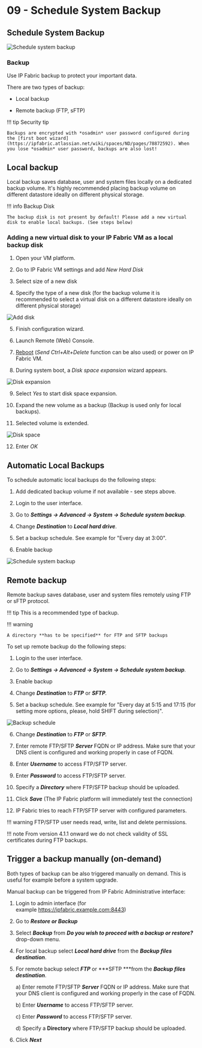 # 09 - Schedule System Backup

## Schedule System Backup

![Schedule system backup](schedule_system_backup.png)
### Backup
Use IP Fabric backup to protect your important data.

There are two types of backup:

-   Local backup

-   Remote backup (FTP, sFTP)

!!! tip Security tip

    Backups are encrypted with *osadmin* user password configured during the [first boot wizard](https://ipfabric.atlassian.net/wiki/spaces/ND/pages/78872592). When you lose *osadmin* user password, backups are also lost!

## Local backup

Local backup saves database, user and system files locally on a dedicated backup volume. It's highly recommended placing backup volume on different datastore ideally on different physical storage.

!!! info Backup Disk

    The backup disk is not present by default! Please add a new virtual disk to enable local backups. (See steps below)

### Adding a new virtual disk to your IP Fabric VM as a local backup disk

1.  Open your VM platform.

2.  Go to IP Fabric VM settings and add *New Hard Disk*

3.  Select size of a new disk

4.  Specify the type of a new disk (for the backup volume it is recommended to select a virtual disk on a different datastore ideally on different physical storage)  

![Add disk](add_disk.png)

5.  Finish configuration wizard.

6.  Launch Remote (Web) Console.

7.  [Reboot](https://ipfabric.atlassian.net/wiki/spaces/ND/pages/79036518/Service+Interfaces) (*Send Ctrl+Alt+Delete* function can be also used) or power on IP Fabric VM.

8.  During system boot, a *Disk space expansion* wizard appears.  

![Disk expansion](disk_expansion.png)

9.  Select *Yes* to start disk space expansion.

10. Expand the new volume as a backup (Backup is used only for local backups).

11. Selected volume is extended.  

![Disk space](disk_space.png)

12. Enter *OK*

## Automatic Local Backups

To schedule automatic local backups do the following steps:

1.  Add dedicated backup volume if not available - see steps above.

2.  Login to the user interface.

3.  Go to ***Settings → Advanced → System → Schedule system backup**.*

4.  Change ***Destination*** to ***Local hard drive***.

5.  Set a backup schedule. See example for "Every day at 3:00".

6.  Enable backup

![Schedule system backup](schedule_system_backup2.png)

## Remote backup

Remote backup saves database, user and system files remotely using FTP or sFTP protocol.

!!! tip
    This is a recommended type of backup.

!!! warning

    A directory **has to be specified** for FTP and SFTP backups

To set up remote backup do the following steps:

1.  Login to the user interface.

2.  Go to ***Settings → Advanced → System → Schedule system backup**.*

3.  Enable backup

4.  Change ***Destination*** to ***FTP*** or ***SFTP**.*

5.  Set a backup schedule. See example for "Every day at 5:15 and 17:15
    (for setting more options, please, hold SHIFT during selection)".  

![Backup schedule](backup_schedule.png)
    
6.  Change ***Destination*** to ***FTP*** or ***SFTP**.*

7.  Enter remote FTP/SFTP ***Server*** FQDN or IP address. Make sure
    that your DNS client is configured and working properly in case of
    FQDN.

8.  Enter ***Username*** to access FTP/SFTP server.

9.  Enter ***Password*** to access FTP/SFTP server.

10. Specify a ***Directory*** where FTP/SFTP backup should be uploaded.

11. Click ***Save*** (The IP Fabric platform will immediately test the connection)

12. IP Fabric tries to reach FTP/SFTP server with configured parameters.

!!! warning
    FTP/SFTP user needs read, write, list and delete permissions.

!!! note
    From version 4.1.1 onward we do not check validity of SSL certificates during FTP backups.

## Trigger a backup manually (on-demand)

Both types of backup can be also triggered manually on demand. This is useful for example before a system upgrade.

Manual backup can be triggered from IP Fabric Administrative interface:

1.  Login to admin interface (for example https://ipfabric.example.com:8443)

2.  Go to ***Restore or Backup***

3.  Select ***Backup*** from ***Do you wish to proceed with a backup or     restore?*** drop-down menu.

4.  For local backup select ***Local hard drive*** from the ***Backup files destination***.

5.  For remote backup select ***FTP*** or ***SFTP ***from the ***Backup files destination***.

    a)  Enter remote FTP/SFTP ***Server*** FQDN or IP address. Make sure that your DNS client is configured and working properly in the case of FQDN.

    b)  Enter ***Username*** to access FTP/SFTP server.

    c)  Enter ***Password*** to access FTP/SFTP server.

    d)  Specify a **Directory** where FTP/SFTP backup should be uploaded.

6.  Click ***Next***
